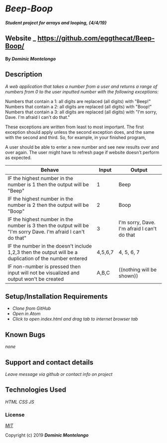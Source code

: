 # _Beep-Boop_

#### _Student project for arrays and looping, {4/4/19}_

## Website _ https://github.com/eggthecat/Beep-Boop/

#### By _**Dominic Montelongo**_

## Description

_A web application that takes a number from a user and returns a range of numbers from 0 to the user inputted number with the following exceptions:_

Numbers that contain a 1: all digits are replaced (all digits) with "Beep!"
Numbers that contain a 2: all digits are replaced (all digits) with "Boop!"
Numbers that contain a 3: all digits are replaced (all digits) with "I'm sorry, Dave. I'm afraid I can't do that."

These exceptions are written from least to most important. The first exception should apply unless the second exception does, and the same with the second and third. So, for example, in your finished program,

A user should be able to enter a new number and see new results over and over again.  The user might have to refresh page if website doesn't perform as expected.

| Behave                                                                                                         | Input  | Output                                      |  
|----------------------------------------------------------------------------------------------------------------|--------|---------------------------------------------|
| IF the highest number in the number is 1 then the output will be "Beep"                                        | 1      | Beep                                        |   
| IF the highest number in the number is 2 then the output will be "Boop"                                        | 2      | Boop                                        |   
| IF the highest number in the number is 3 then the output will be "I'm sorry Dave.  I'm afraid I can't do that" | 3      | I'm sorry, Dave. I'm afraid I can't do that |  
| IF the number in the doesn't include 1,2,3 then the output will be a duplication of the number entered         | 4,5,6,7| 4, 5, 6, 7                                  |
| IF non-number is pressed then input will not be visualized and output won't be created                         | A,B,C  | ((nothing will be shown))                   |


## Setup/Installation Requirements

* _Clone from GitHub_
* _Open in Atom_
* _Click to open index.html and drag tab to internet browser tab_

## Known Bugs

_none_

## Support and contact details

_Leave message via github or contact info on project_

## Technologies Used

_HTML CSS JS_

### License

*[MIT](https://choosealicense.com/licenses/mit/)*

Copyright (c) 2019 **_Dominic Montelongo_**
